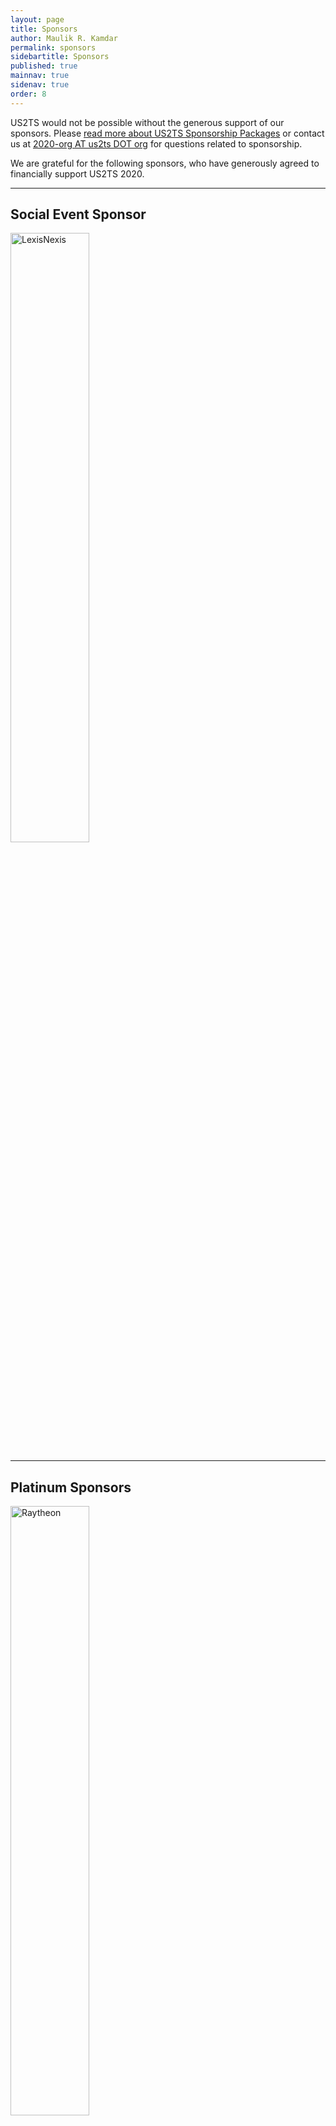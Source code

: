 ```yaml
---
layout: page
title: Sponsors
author: Maulik R. Kamdar
permalink: sponsors
sidebartitle: Sponsors
published: true
mainnav: true
sidenav: true
order: 8
---
```


US2TS would not be possible without the generous support of our sponsors. Please [read more about US2TS Sponsorship Packages](https://us2ts.org/sponsor_packages) or contact us at [2020-org AT us2ts DOT org](2020-org@us2ts.org) for questions related to sponsorship.

We are grateful for the following sponsors, who have generously agreed to financially support US2TS 2020.

----------------------------------------------------------------

## Social Event Sponsor

[<img src="https://us2ts.org/images/us2ts-sponsor-lxnx.png" alt="LexisNexis" width="50%">](https://www.lexisnexis.com/)

----------------------------------------------------------------

## Platinum Sponsors

[<img src="https://us2ts.org/images/us2ts-sponsor-bbn.png" alt="Raytheon" width="50%">](https://www.raytheon.com/ourcompany/bbn)

----------------------------------------------------------------

## Standard Sponsors

[<img src="https://us2ts.org/images/us2ts-sponsor-bosch.jpg" alt="Bosch" width="50%">](http://www.bosch.com/research)

[<img src="https://us2ts.org/images/us2ts-sponsor-data.world.png" alt="Data.World" width="50%">](https://data.world/)
